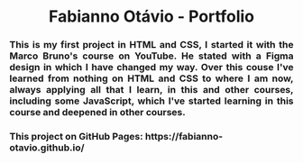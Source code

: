 <h1 align="center">Fabianno Otávio - Portfolio</h1>

<h3 align="justify">
  This is my first project in HTML and CSS, I started it with the Marco Bruno's course on YouTube. He stated with a Figma design in which I have changed my way.
  Over this couse I've learned from nothing on HTML and CSS to where I am now, always applying all that I learn, in this and other courses, including some JavaScript, which
  I've started learning in this course and deepened in other courses. 
</h3>

<h3>This project on GitHub Pages: https://fabianno-otavio.github.io/</h3>
